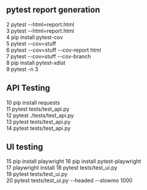 ## pytest report generation
   2 pytest --html=report.html <br>
   3 pytest --html=report.html <br>
   4 pip install pytest-cov <br>
   5 pytest --cov=stuff <br>
   6 pytest --cov=stuff --cov-report html <br>
   7 pytest --cov=stuff --cov-branch <br>
   8 pip install pytest-xdist <br>
   9 pytest -n 3
  ## API Testing  
  10 pip install requests <br>
  11 pytest tests/test_api.py <br>
  12 pytest ./tests/test_api.py <br>
  13 pytest tests/test_api.py <br>
  14 pytest tests/test_api.py <br>
  ## UI testing 
  15 pip install playwright
  16 pip install pytest-playwright<br>
  17 playwright install
  18 pytest tests/test_ui.py <br>
  19 pytest tests/test_ui.py <br>
  20 pytest tests/test_ui.py --headed --slowmo 1000 <br>